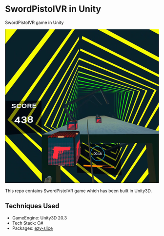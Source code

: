 # SwordPistolVR in Unity

SwordPistolVR game in Unity   

![title-pic](https://github.com/saha0073/SwordPistolVR/blob/main/Capture.PNG)

This repo contains SwordPistolVR game which has been built in Unity3D.

## Techniques Used
* GameEngine: Unity3D 20.3
* Tech Stack: C#
* Packages: [ezy-slice](https://github.com/DavidArayan/ezy-slice) 
